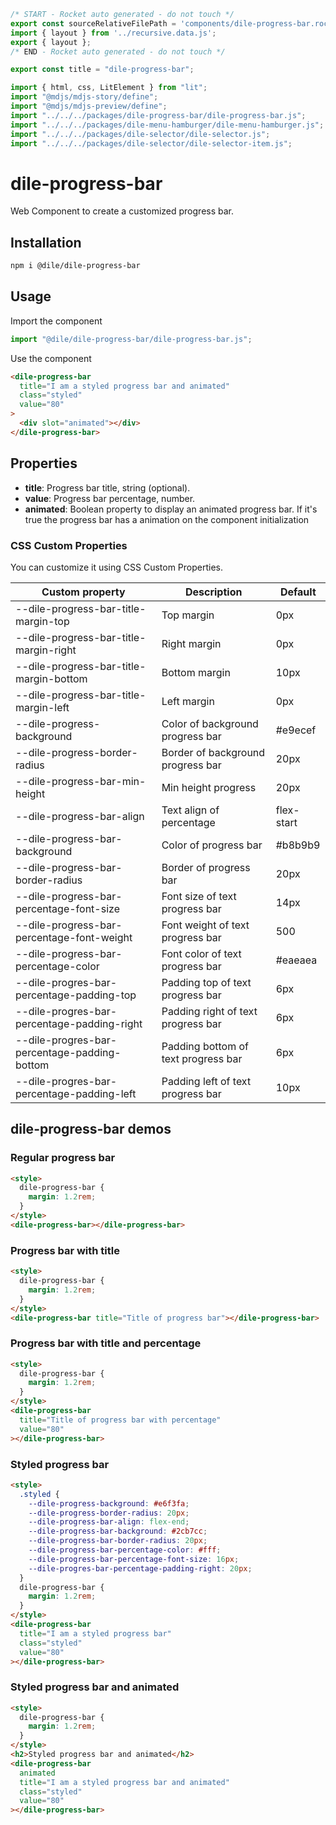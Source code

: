 ```js server
/* START - Rocket auto generated - do not touch */
export const sourceRelativeFilePath = 'components/dile-progress-bar.rocket.md';
import { layout } from '../recursive.data.js';
export { layout };
/* END - Rocket auto generated - do not touch */

export const title = "dile-progress-bar";
```

```js script
import { html, css, LitElement } from "lit";
import "@mdjs/mdjs-story/define";
import "@mdjs/mdjs-preview/define";
import "../../../packages/dile-progress-bar/dile-progress-bar.js";
import "../../../packages/dile-menu-hamburger/dile-menu-hamburger.js";
import "../../../packages/dile-selector/dile-selector.js";
import "../../../packages/dile-selector/dile-selector-item.js";
```

# dile-progress-bar

Web Component to create a customized progress bar.

## Installation

```bash
npm i @dile/dile-progress-bar
```

## Usage

Import the component

```javascript
import "@dile/dile-progress-bar/dile-progress-bar.js";
```

Use the component

```html
<dile-progress-bar
  title="I am a styled progress bar and animated"
  class="styled"
  value="80"
>
  <div slot="animated"></div>
</dile-progress-bar>
```

## Properties

- **title**: Progress bar title, string (optional).
- **value**: Progress bar percentage, number.
- **animated**: Boolean property to display an animated progress bar. If it's true the progress bar has a animation on the component initialization

### CSS Custom Properties

You can customize it using CSS Custom Properties.

| Custom property                              | Description                         | Default    |
| -------------------------------------------- | ----------------------------------- | ---------- |
| --dile-progress-bar-title-margin-top         | Top margin                          | 0px        |
| --dile-progress-bar-title-margin-right       | Right margin                        | 0px        |
| --dile-progress-bar-title-margin-bottom      | Bottom margin                       | 10px       |
| --dile-progress-bar-title-margin-left        | Left margin                         | 0px        |
| --dile-progress-background                   | Color of background progress bar    | #e9ecef    |
| --dile-progress-border-radius                | Border of background progress bar   | 20px       |
| --dile-progress-bar-min-height               | Min height progress                 | 20px       |
| --dile-progress-bar-align                    | Text align of percentage            | flex-start |
| --dile-progress-bar-background               | Color of progress bar               | #b8b9b9    |
| --dile-progress-bar-border-radius            | Border of progress bar              | 20px       |
| --dile-progress-bar-percentage-font-size     | Font size of text progress bar      | 14px       |
| --dile-progress-bar-percentage-font-weight   | Font weight of text progress bar    | 500        |
| --dile-progress-bar-percentage-color         | Font color of text progress bar     | #eaeaea    |
| --dile-progres-bar-percentage-padding-top    | Padding top of text progress bar    | 6px        |
| --dile-progres-bar-percentage-padding-right  | Padding right of text progress bar  | 6px        |
| --dile-progres-bar-percentage-padding-bottom | Padding bottom of text progress bar | 6px        |
| --dile-progres-bar-percentage-padding-left   | Padding left of text progress bar   | 10px       |

## dile-progress-bar demos

### Regular progress bar

```html preview-story
<style>
  dile-progress-bar {
    margin: 1.2rem;
  }
</style>
<dile-progress-bar></dile-progress-bar>
```

### Progress bar with title

```html preview-story
<style>
  dile-progress-bar {
    margin: 1.2rem;
  }
</style>
<dile-progress-bar title="Title of progress bar"></dile-progress-bar>
```

### Progress bar with title and percentage

```html preview-story
<style>
  dile-progress-bar {
    margin: 1.2rem;
  }
</style>
<dile-progress-bar
  title="Title of progress bar with percentage"
  value="80"
></dile-progress-bar>
```

### Styled progress bar

```html preview-story
<style>
  .styled {
    --dile-progress-background: #e6f3fa;
    --dile-progress-border-radius: 20px;
    --dile-progress-bar-align: flex-end;
    --dile-progress-bar-background: #2cb7cc;
    --dile-progress-bar-border-radius: 20px;
    --dile-progress-bar-percentage-color: #fff;
    --dile-progress-bar-percentage-font-size: 16px;
    --dile-progres-bar-percentage-padding-right: 20px;
  }
  dile-progress-bar {
    margin: 1.2rem;
  }
</style>
<dile-progress-bar
  title="I am a styled progress bar"
  class="styled"
  value="80"
></dile-progress-bar>
```

### Styled progress bar and animated

```html preview-story
<style>
  dile-progress-bar {
    margin: 1.2rem;
  }
</style>
<h2>Styled progress bar and animated</h2>
<dile-progress-bar
  animated
  title="I am a styled progress bar and animated"
  class="styled"
  value="80"
></dile-progress-bar>
```
